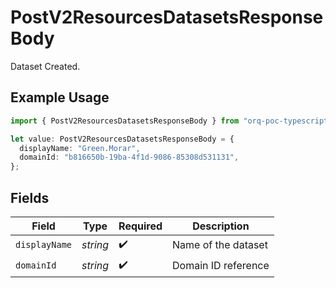 # PostV2ResourcesDatasetsResponseBody

Dataset Created.

## Example Usage

```typescript
import { PostV2ResourcesDatasetsResponseBody } from "orq-poc-typescript/models/operations";

let value: PostV2ResourcesDatasetsResponseBody = {
  displayName: "Green.Morar",
  domainId: "b816650b-19ba-4f1d-9086-85308d531131",
};
```

## Fields

| Field               | Type                | Required            | Description         |
| ------------------- | ------------------- | ------------------- | ------------------- |
| `displayName`       | *string*            | :heavy_check_mark:  | Name of the dataset |
| `domainId`          | *string*            | :heavy_check_mark:  | Domain ID reference |